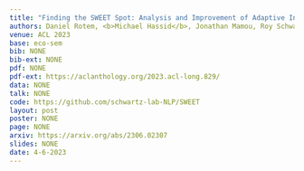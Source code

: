 ```yaml
---
title: "Finding the SWEET Spot: Analysis and Improvement of Adaptive Inference in Low Resource Settings"
authors: Daniel Rotem, <b>Michael Hassid</b>, Jonathan Mamou, Roy Schwartz
venue: ACL 2023
base: eco-sem
bib: NONE
bib-ext: NONE
pdf: NONE
pdf-ext: https://aclanthology.org/2023.acl-long.829/
data: NONE
talk: NONE
code: https://github.com/schwartz-lab-NLP/SWEET
layout: post
poster: NONE
page: NONE
arxiv: https://arxiv.org/abs/2306.02307
slides: NONE
date: 4-6-2023
---
```

